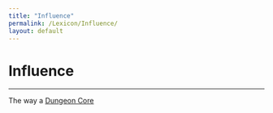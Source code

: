 ```yaml
---
title: "Influence"
permalink: /Lexicon/Influence/
layout: default
---
```

# Influence
---
The way a [Dungeon Core](DungeonCore.md) 